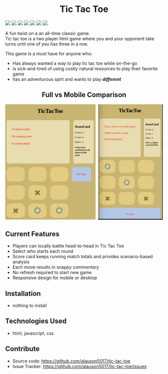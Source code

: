 <h1 align="center">Tic Tac Toe</h1>
<img src="https://img.shields.io/github/issues/alauson5017/tic-tac-toe" target="_blank" />
<img display="inline" src="https://img.shields.io/github/stars/alauson5017/tic-tac-toe" target="_blank" />
<img src="https://img.shields.io/github/last-commit/alauson5017/tic-tac-toe" target="_blank" />
<img src="https://img.shields.io/github/languages/count/alauson5017/tic-tac-toe" target="_blank" />
<img src="https://img.shields.io/github/languages/top/alauson5017/tic-tac-toe" target="_blank" />
<img src="https://img.shields.io/tokei/lines/github/alauson5017/tic-tac-toe" target="_blank" />
<img src="https://img.shields.io/twitter/url?style=social&url=https%3A%2F%2Fgithub.com%2Falauson5017%2Ftic-tac-toe" target="_blank" />

A fun twist on a an all-time classic game.  
Tic tac toe is a two player html game where you and your opponent take turns until one of you has three in a row.  

This game is a must have for anyone who:
* Has always wanted a way to play tic tac toe while on-the-go
* is sick-and-tired of using costly natural resources to play their favorite game
* has an adventurous spirt and wants to play **_different_**

<h2 align="center">Full vs Mobile Comparison</h2>

![full vs mobile compared](images/ScreenShotMobileFull.png)

## Current Features
- Players can locally battle head-to-head in Tic Tac Toe
- Select who starts each round
- Score card keeps running match totals and privides scenario-based analysis
- Each move results in snappy commentary
- No refresh required to start new game
- Responsive design for mobile or desktop

## Installation
- nothing to install

## Technologies Used
- html, javascript, css

## Contribute
- Source code: https://github.com/alauson5017/tic-tac-toe
- Issue Tracker: https://github.com/alauson5017/tic-tac-toe/issues
